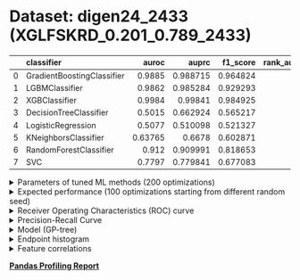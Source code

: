 # Dataset: digen24_2433 (XGLFSKRD_0.201_0.789_2433)

|    | classifier                 |   auroc |    auprc |   f1_score |   rank_auroc |   rank_auprc |   rank_f1 |
|---:|:---------------------------|--------:|---------:|-----------:|-------------:|-------------:|----------:|
|  0 | GradientBoostingClassifier | 0.9885  | 0.988715 |   0.964824 |            2 |            2 |         2 |
|  1 | LGBMClassifier             | 0.9862  | 0.985284 |   0.929293 |            3 |            3 |         3 |
|  2 | XGBClassifier              | 0.9984  | 0.99841  |   0.984925 |            1 |            1 |         1 |
|  3 | DecisionTreeClassifier     | 0.5015  | 0.662924 |   0.565217 |            8 |            7 |         7 |
|  4 | LogisticRegression         | 0.5077  | 0.510098 |   0.521327 |            7 |            8 |         8 |
|  5 | KNeighborsClassifier       | 0.63765 | 0.6678   |   0.602871 |            6 |            6 |         6 |
|  6 | RandomForestClassifier     | 0.912   | 0.909991 |   0.818653 |            4 |            4 |         4 |
|  7 | SVC                        | 0.7797  | 0.779841 |   0.677083 |            5 |            5 |         5 |


<details>
<summary>Parameters of tuned ML methods (200 optimizations)</summary>


```
GradientBoostingClassifier(learning_rate=0.3462548950387975, max_depth=6,
                           n_iter_no_change=20, random_state=2433, tol=1e-07,
                           validation_fraction=0.03)
LGBMClassifier(deterministic=True, force_row_wise=True, max_depth=7,
               metric='binary_logloss', n_estimators=99, n_jobs=1,
               num_leaves=128, objective='binary', random_state=2433)
XGBClassifier(alpha=1.0460180855209882, base_score=0.5, booster='dart',
              colsample_bylevel=1, colsample_bynode=1, colsample_bytree=1,
              eta=0.7235542347935017, eval_metric='logloss', gamma=0.0,
              gpu_id=-1, importance_type='gain', interaction_constraints='',
              learning_rate=0.723554254, max_delta_step=0, max_depth=8,
              min_child_weight=1, missing=nan, monotone_constraints='()',
              n_estimators=96, n_jobs=1, nthread=1, num_parallel_tree=1,
              random_state=2433, reg_alpha=1.04601812,
              reg_lambda=48.931445947599286, scale_pos_weight=1, subsample=1,
              tree_method='exact', use_label_encoder=False,
              validate_parameters=1, ...)
DecisionTreeClassifier(criterion='entropy', max_depth=2, min_samples_leaf=8,
                       min_samples_split=7, random_state=2433)
LogisticRegression(C=0.1399682495898341, penalty='l1', random_state=2433,
                   solver='liblinear')
KNeighborsClassifier(n_neighbors=3, p=1, weights='distance')
RandomForestClassifier(max_depth=10, max_features=None, min_samples_leaf=4,
                       min_samples_split=6, n_estimators=82, random_state=2433)
SVC(C=9.806807339798775, coef0=9.8, degree=4, gamma='auto', kernel='poly',
    probability=True, random_state=2433, tol=4.697387498104191e-05)
```

</details>

<details>
<summary>Expected performance (100 optimizations starting from different random seed)</summary>
<img src='digen24_2433-box.svg' width=40% />
</details>

<details>
<summary>Receiver Operating Characteristics (ROC) curve</summary>
<img src='digen24_2433-roc.svg' width=40% />
</details>

<details>
<summary>Precision-Recall Curve</summary>
<img src='digen24_2433-prc.svg' width=40% />
</details>

<details>
<summary>Model (GP-tree)</summary>
<img src='digen24_2433-model.svg' height=10% />
</details>

<details>
<summary>Endpoint histogram</summary>
<img src='digen24_2433-endpoint.svg' width=40% />
</details>

<details>
<summary>Feature correlations</summary>
<img src='digen24_2433-corr.svg' width=40% />
</details>

[**Pandas Profiling Report**](https://epistasislab.github.io/digen/profile/digen24_2433.html)